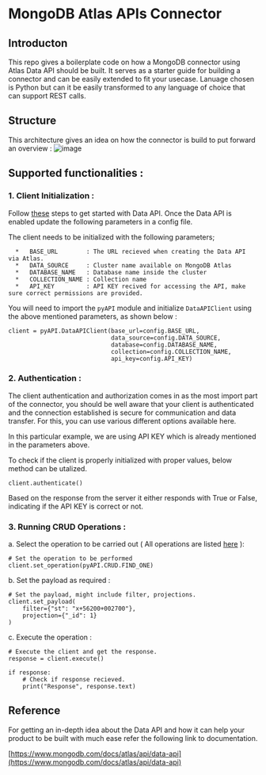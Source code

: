 # MongoDB Atlas APIs Connector

## Introducton
This repo gives a boilerplate code on how a MongoDB connector using Atlas Data API should be built. It serves as a starter guide for building a connector and can be easily extended to fit your usecase. 
Lanuage chosen is Python but can it be easily transformed to any language of choice that can support REST calls.


## Structure
This architecture gives an idea on how the connector is build to put forward an overview : 
![image](https://user-images.githubusercontent.com/114057324/226342954-f7cc6021-9d63-469e-b5a6-63c7276deead.png)


## Supported functionalities : 
### 1.  **Client Initialization** :

  Follow [these](https://www.mongodb.com/docs/atlas/api/data-api/#get-started) steps to get started with Data API.
  Once the Data API is enabled update the following parameters in a config file. 

  The client needs to be initialized with the following parameters; 

      *   BASE_URL        : The URL recieved when creating the Data API via Atlas.
      *   DATA_SOURCE     : Cluster name available on MongoDB Atlas
      *   DATABASE_NAME   : Database name inside the cluster
      *   COLLECTION_NAME : Collection name 
      *   API_KEY         : API KEY recived for accessing the API, make sure correct permissions are provided.

  You will need to import the `pyAPI` module and initialize `DataAPIClient` using the above mentioned parameters, as shown below : 

  ```
  client = pyAPI.DataAPIClient(base_url=config.BASE_URL,
                               data_source=config.DATA_SOURCE,
                               database=config.DATABASE_NAME,
                               collection=config.COLLECTION_NAME,
                               api_key=config.API_KEY)
  ```


### 2.  **Authentication** : 

  The client authentication and authorization comes in as the most import part of the connector, you should be well aware that your client is authenticated and the connection established is secure for communication and data transfer.
  For this, you can use various different options available here.
  
  In this particular example, we are using API KEY which is already mentioned in the parameters above.


  To check if the client is properly initialized with proper values, below method can be utalized. 
  
  ```
  client.authenticate()
  ```
  
  Based on the response from the server it either responds with True or False, indicating if the API KEY is correct or not.
  
### 3.  **Running CRUD Operations** : 

   a.  Select the operation to be carried out ( All operations are listed [here](https://www.mongodb.com/docs/atlas/api/data-api-resources/) ): 
 
  ```
  # Set the operation to be performed
  client.set_operation(pyAPI.CRUD.FIND_ONE)
  ```
  
  b.  Set the payload as required : 
  
  ```
  # Set the payload, might include filter, projections.
  client.set_payload(
      filter={"st": "x+56200+002700"}, 
      projection={"_id": 1}
  )
  ```

  c.  Execute the operation :
  
  ```
  # Execute the client and get the response.
  response = client.execute()

  if response:
      # Check if response recieved.
      print("Response", response.text)
  
  ```
  
## Reference 
For getting an in-depth idea about the Data API and how it can help your product to be built with much ease refer the following link to documentation.

[https://www.mongodb.com/docs/atlas/api/data-api](https://www.mongodb.com/docs/atlas/api/data-api)
 
